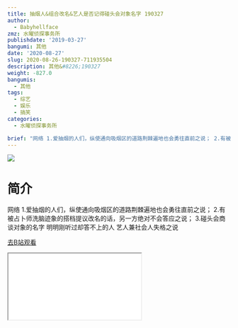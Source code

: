 ```yaml
---
title: 抽烟人&组合改名&艺人是否记得碰头会对象名字 190327
author:
  - Babyhellface
zmz: 水曜侦探事务所
publishdate: '2019-03-27'
bangumi: 其他
date: '2020-08-27'
slug: 2020-08-26-190327-711935504
description: 其他&#8226;190327
weight: -827.0
bangumis:
  - 其他
tags:
  - 综艺
  - 娱乐
  - 搞笑
categories:
  - 水曜侦探事务所

brief: "网络 1.爱抽烟的人们，纵使通向吸烟区的道路荆棘遍地也会勇往直前之说； 2.有被占卜师洗脑迹象的搭档提议改名的话，另一方绝对不会答应之说； 3.碰头会商谈对象的名字 明明刚听过却答不上的人 艺人兼社会人失格之说"
---
```

![](https://raw.githubusercontent.com/tcgriffith/owaraisite/master/static/tmpimg/831db206985747a0e1c26684831086d5c4ef399d.jpg.480.jpg)
# 简介  
网络
1.爱抽烟的人们，纵使通向吸烟区的道路荆棘遍地也会勇往直前之说；
2.有被占卜师洗脑迹象的搭档提议改名的话，另一方绝对不会答应之说；
3.碰头会商谈对象的名字 明明刚听过却答不上的人 艺人兼社会人失格之说  

[去B站观看](https://www.bilibili.com/video/av711935504/)
<div class ="resp-container"><iframe class="testiframe" src="//player.bilibili.com/player.html?aid=711935504"", scrolling="no", allowfullscreen="true" > </iframe></div> 
